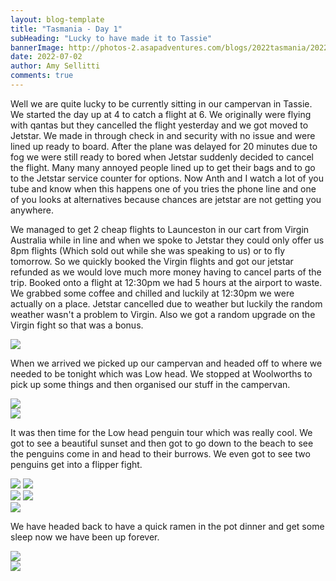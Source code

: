 ```yaml
---
layout: blog-template
title: "Tasmania - Day 1"
subHeading: "Lucky to have made it to Tassie"
bannerImage: http://photos-2.asapadventures.com/blogs/2022tasmania/2022-07-02/PXL_20220702_075752254.jpg_compressed.JPEG
date: 2022-07-02
author: Amy Sellitti
comments: true
---
```


Well we are quite lucky to be currently sitting in our campervan in Tassie. We started the day up at 4 to catch a flight at 6. We originally were flying with qantas but they cancelled the flight yesterday and we got moved to Jetstar. We made in through check in and security with no issue and were lined up ready to board. After the plane was delayed for 20 minutes due to fog we were still ready to bored when Jetstar suddenly decided to cancel the flight. Many many annoyed people lined up to get their bags and to go to the Jetstar service counter for options. Now Anth and I watch a lot of you tube and know when this happens one of you tries the phone line and one of you looks at alternatives because chances are jetstar are not getting you anywhere.

We managed to get 2 cheap flights to Launceston in our cart from Virgin Australia while in line and when we spoke to Jetstar they could only offer us 8pm flights (Which sold out while she was speaking to us) or to fly tomorrow. So we quickly booked the Virgin flights and got our jetstar refunded as we would love much more money having to cancel parts of the trip. Booked onto a flight at 12:30pm we had 5 hours at the airport to waste. We grabbed some coffee and chilled and luckily at 12:30pm we were actually on a place. Jetstar cancelled due to weather but luckily the random weather wasn't a problem to Virgin. Also we got a random upgrade on the Virgin fight so that was a bonus.

<div class="center-image"><img src="http://photos-2.asapadventures.com/blogs/2022tasmania/2022-07-02/PXL_20220702_024856526.MP.jpg_compressed.JPEG" /></div>

When we arrived we picked up our campervan and headed off to where we needed to be tonight which was Low head. We stopped at Woolworths to pick up some things and then organised our stuff in the campervan.

<div class="center-image"><img src="http://photos-2.asapadventures.com/blogs/2022tasmania/2022-07-02/PXL_20220702_060917561.jpg_compressed.JPEG" /></div>
<div class="center-image"><img src="http://photos-2.asapadventures.com/blogs/2022tasmania/2022-07-02/PXL_20220702_060922105.jpg_compressed.JPEG" /></div>

It was then time for the Low head penguin tour which was really cool. We got to see a beautiful sunset and then got to go down to the beach to see the penguins come in and head to their burrows. We even got to see two penguins get into a flipper fight.

<div class="grid-2c">
  <img src="http://photos-2.asapadventures.com/blogs/2022tasmania/2022-07-02/PXL_20220702_072350543.MP.jpg_compressed.JPEG"/>
  <img src="http://photos-2.asapadventures.com/blogs/2022tasmania/2022-07-02/PXL_20220702_073824086.jpg_compressed.JPEG"/>
</div>
<div class="grid-2c">
  <img src="http://photos-2.asapadventures.com/blogs/2022tasmania/2022-07-02/PXL_20220702_081334172.jpg_compressed.JPEG"/>
  <img src="http://photos-2.asapadventures.com/blogs/2022tasmania/2022-07-02/PXL_20220702_081947454.jpg_compressed.JPEG"/>
</div>
<div class="center-image"><img src="http://photos-2.asapadventures.com/blogs/2022tasmania/2022-07-02/PXL_20220702_075752254.jpg_compressed.JPEG" /></div>

We have headed back to have a quick ramen in the pot dinner and get some sleep now we have been up forever.

<div class="center-image"><img src="http://photos-2.asapadventures.com/blogs/2022tasmania/2022-07-02/PXL_20220702_091445520.jpg_compressed.JPEG" /></div>
<div class="center-image"><img src="http://photos-2.asapadventures.com/blogs/2022tasmania/2022-07-02/PXL_20220702_091739415.MP.jpg_compressed.JPEG" /></div>

